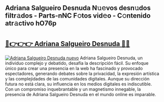 ## Adriana Salgueiro Desnuda N𝚞𝚎vos desn𝚞dos filtr𝚊dos - Parts-nNC F𝚘tos vid𝚎o - C𝚘ntenido atr𝚊ctivo hO76p

# <h2><a href="http://mb4xfh.tromn.icu/?c=Adriana+Salgueiro+Desnuda">🔗👉👉👉 Adriana Salgueiro Desnuda 🔗🔗</a></h2>

[![Adriana Salgueiro Desnuda nuevo](https://i.imgur.com/pEAQMta.gif)](http://mb4xfh.tromn.icu/?c=Adriana+Salgueiro+Desnuda)
Adriana Salgueiro Desnuda, un individuo complejo y debatido, desafía la descripción fácil. Su enfoque único para crear una presencia en la web ha fascinado y provocado espectadores, generando debates sobre la privacidad, la expresión artística y las complejidades de las comunidades digitales. Aunque su dirección futura no está clara, su influencia en los medios digitales es indiscutible. Con un compromiso inquebrantable y un magnetismo innegable, la presencia de Adriana Salgueiro Desnuda en el mundo online es imparable.
